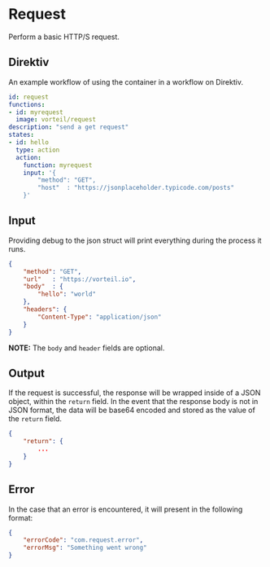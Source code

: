 # Request

Perform a basic HTTP/S request.

## Direktiv

An example workflow of using the container in a workflow on Direktiv.


```yaml
id: request
functions:
- id: myrequest
  image: vorteil/request
description: "send a get request" 
states:
- id: hello
  type: action
  action: 
    function: myrequest
    input: '{
        "method": "GET",
        "host"  : "https://jsonplaceholder.typicode.com/posts"
    }'
```

## Input

Providing debug to the json struct will print everything during the process it runs.

```json
{
    "method": "GET",
    "url"   : "https://vorteil.io",
    "body"  : {
        "hello": "world"
    },
    "headers": {
        "Content-Type": "application/json" 
    }
}
```

**NOTE:** The `body` and `header` fields are optional.

## Output

If the request is successful, the response will be wrapped inside of a JSON object, within the `return` field.
In the event that the response body is not in JSON format, the data will be base64 encoded and stored as the value of the `return` field.


```json
{
    "return": {
        ...
    }
}
```

## Error

In the case that an error is encountered, it will present in the following format:

```json
{
    "errorCode": "com.request.error",
    "errorMsg": "Something went wrong"
}
```